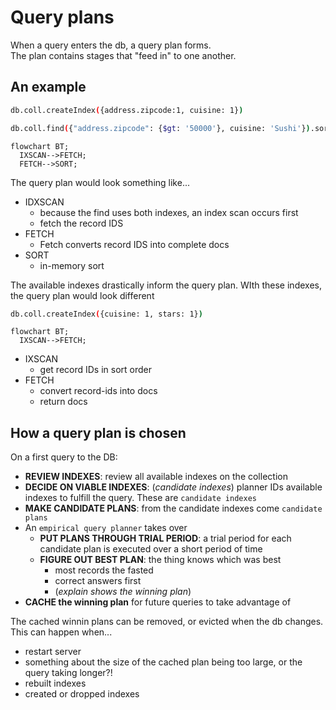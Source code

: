 # Query plans

When a query enters the db, a query plan forms.  
The plan contains stages that "feed in" to one another.

## An example

```bash
db.coll.createIndex({address.zipcode:1, cuisine: 1})

db.coll.find({"address.zipcode": {$gt: '50000'}, cuisine: 'Sushi'}).sort({rating: -1})
```

```myMermaid
flowchart BT;
  IXSCAN-->FETCH;
  FETCH-->SORT;
```

The query plan would look something like...

- IDXSCAN
  - because the find uses both indexes, an index scan occurs first
  - fetch the record IDS
- FETCH
  - Fetch converts record IDS into complete docs
- SORT
  - in-memory sort

The available indexes drastically inform the query plan.
WIth these indexes, the query plan would look different

```bash
db.coll.createIndex({cuisine: 1, stars: 1})
```

```myMermaid
flowchart BT;
  IXSCAN-->FETCH;
```

- IXSCAN
  - get record IDs in sort order
- FETCH
  - convert record-ids into docs
  - return docs

## How a query plan is chosen

On a first query to the DB:

- **REVIEW INDEXES**: review all available indexes on the collection
- **DECIDE ON VIABLE INDEXES**: (_candidate indexes_) planner IDs available indexes to fulfill the query. These are `candidate indexes`
- **MAKE CANDIDATE PLANS**: from the candidate indexes come `candidate plans`
- An `empirical query planner` takes over
  - **PUT PLANS THROUGH TRIAL PERIOD**: a trial period for each candidate plan is executed over a short period of time
  - **FIGURE OUT BEST PLAN**: the thing knows which was best
    - most records the fasted
    - correct answers first
    - (_explain shows the winning plan_)
- **CACHE the winning plan** for future queries to take advantage of

The cached winnin plans can be removed, or evicted when the db changes. This can happen when...

- restart server
- something about the size of the cached plan being too large, or the query taking longer?!
- rebuilt indexes
- created or dropped indexes
